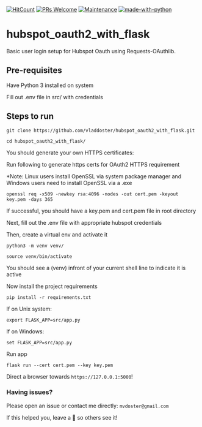 [![HitCount](http://hits.dwyl.io/vladdoster/hubspot_oauth2_with_flask.svg)](http://hits.dwyl.io/vladdoster/hubspot_oauth2_with_flask) [![PRs Welcome](https://img.shields.io/badge/PRs-welcome-brightgreen.svg?style=flat-square)](http://makeapullrequest.com) [![Maintenance](https://img.shields.io/badge/Maintained%3F-yes-green.svg)](https://GitHub.com/Naereen/StrapDown.js/graphs/commit-activity) [![made-with-python](https://img.shields.io/badge/Made%20with-Python3-1f425f.svg)](https://www.python.org/)

# hubspot_oauth2_with_flask

Basic user login setup for Hubspot Oauth using Requests-OAuthlib.

## Pre-requisites
Have Python 3 installed on system

Fill out .env file in src/ with credentials 

## Steps to run
`git clone https://github.com/vladdoster/hubspot_oauth2_with_flask.git`

`cd hubspot_oauth2_with_flask/`

You should generate your own HTTPS certificates:

Run following to generate https certs for OAuth2 HTTPS requirement

*Note: Linux users install OpenSSL via system package manager and Windows users need to install OpenSSL via a .exe

`openssl req -x509 -newkey rsa:4096 -nodes -out cert.pem -keyout key.pem -days 365`

If successful, you should have a key.pem and cert.pem file in root directory

Next, fill out the .env file with appropriate hubspot credentials

Then, create a virtual env and activate it

`python3 -m venv venv/`

`source venv/bin/activate`

You should see a (venv) infront of your current shell line to indicate it is active

Now install the project requirements

`pip install -r requirements.txt`

If on Unix system:

`export FLASK_APP=src/app.py`

If on Windows:

`set FLASK_APP=src/app.py`

Run app

`flask run --cert cert.pem --key key.pem`

Direct a browser towards `https://127.0.0.1:5000`!

### Having issues?

Please open an issue or contact me directly: `mvdoster@gmail.com`

If this helped you, leave a 🌟 so others see it!

